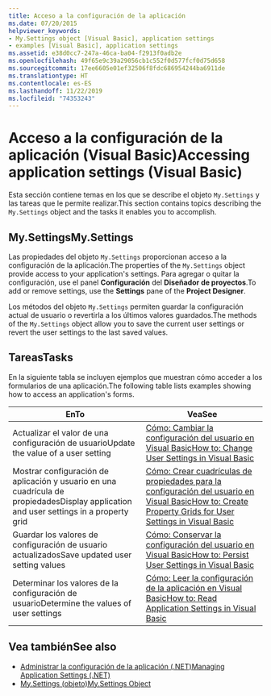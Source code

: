 ```yaml
---
title: Acceso a la configuración de la aplicación
ms.date: 07/20/2015
helpviewer_keywords:
- My.Settings object [Visual Basic], application settings
- examples [Visual Basic], application settings
ms.assetid: e38d0cc7-247a-46ca-ba04-f2913f0adb2e
ms.openlocfilehash: 49f65e9c39a29056cb1c552f0d577fcf0d75d658
ms.sourcegitcommit: 17ee6605e01ef32506f8fdc686954244ba6911de
ms.translationtype: HT
ms.contentlocale: es-ES
ms.lasthandoff: 11/22/2019
ms.locfileid: "74353243"
---
```

# <a name="accessing-application-settings-visual-basic"></a><span data-ttu-id="3d0de-102">Acceso a la configuración de la aplicación (Visual Basic)</span><span class="sxs-lookup"><span data-stu-id="3d0de-102">Accessing application settings (Visual Basic)</span></span>

<span data-ttu-id="3d0de-103">Esta sección contiene temas en los que se describe el objeto `My.Settings` y las tareas que le permite realizar.</span><span class="sxs-lookup"><span data-stu-id="3d0de-103">This section contains topics describing the `My.Settings` object and the tasks it enables you to accomplish.</span></span>  
  
## <a name="mysettings"></a><span data-ttu-id="3d0de-104">My.Settings</span><span class="sxs-lookup"><span data-stu-id="3d0de-104">My.Settings</span></span>  

 <span data-ttu-id="3d0de-105">Las propiedades del objeto `My.Settings` proporcionan acceso a la configuración de la aplicación.</span><span class="sxs-lookup"><span data-stu-id="3d0de-105">The properties of the `My.Settings` object provide access to your application's settings.</span></span> <span data-ttu-id="3d0de-106">Para agregar o quitar la configuración, use el panel **Configuración** del **Diseñador de proyectos**.</span><span class="sxs-lookup"><span data-stu-id="3d0de-106">To add or remove settings, use the **Settings** pane of the **Project Designer**.</span></span>  
  
 <span data-ttu-id="3d0de-107">Los métodos del objeto `My.Settings` permiten guardar la configuración actual de usuario o revertirla a los últimos valores guardados.</span><span class="sxs-lookup"><span data-stu-id="3d0de-107">The methods of the `My.Settings` object allow you to save the current user settings or revert the user settings to the last saved values.</span></span>  
  
## <a name="tasks"></a><span data-ttu-id="3d0de-108">Tareas</span><span class="sxs-lookup"><span data-stu-id="3d0de-108">Tasks</span></span>  

 <span data-ttu-id="3d0de-109">En la siguiente tabla se incluyen ejemplos que muestran cómo acceder a los formularios de una aplicación.</span><span class="sxs-lookup"><span data-stu-id="3d0de-109">The following table lists examples showing how to access an application's forms.</span></span>  
  
|<span data-ttu-id="3d0de-110">En</span><span class="sxs-lookup"><span data-stu-id="3d0de-110">To</span></span>|<span data-ttu-id="3d0de-111">Vea</span><span class="sxs-lookup"><span data-stu-id="3d0de-111">See</span></span>|  
|--------|---------|  
|<span data-ttu-id="3d0de-112">Actualizar el valor de una configuración de usuario</span><span class="sxs-lookup"><span data-stu-id="3d0de-112">Update the value of a user setting</span></span>|[<span data-ttu-id="3d0de-113">Cómo: Cambiar la configuración del usuario en Visual Basic</span><span class="sxs-lookup"><span data-stu-id="3d0de-113">How to: Change User Settings in Visual Basic</span></span>](../../../../visual-basic/developing-apps/programming/app-settings/how-to-change-user-settings.md)|  
|<span data-ttu-id="3d0de-114">Mostrar configuración de aplicación y usuario en una cuadrícula de propiedades</span><span class="sxs-lookup"><span data-stu-id="3d0de-114">Display application and user settings in a property grid</span></span>|[<span data-ttu-id="3d0de-115">Cómo: Crear cuadrículas de propiedades para la configuración del usuario en Visual Basic</span><span class="sxs-lookup"><span data-stu-id="3d0de-115">How to: Create Property Grids for User Settings in Visual Basic</span></span>](../../../../visual-basic/developing-apps/programming/app-settings/how-to-create-property-grids-for-user-settings.md)|  
|<span data-ttu-id="3d0de-116">Guardar los valores de configuración de usuario actualizados</span><span class="sxs-lookup"><span data-stu-id="3d0de-116">Save updated user setting values</span></span>|[<span data-ttu-id="3d0de-117">Cómo: Conservar la configuración del usuario en Visual Basic</span><span class="sxs-lookup"><span data-stu-id="3d0de-117">How to: Persist User Settings in Visual Basic</span></span>](../../../../visual-basic/developing-apps/programming/app-settings/how-to-persist-user-settings.md)|  
|<span data-ttu-id="3d0de-118">Determinar los valores de la configuración de usuario</span><span class="sxs-lookup"><span data-stu-id="3d0de-118">Determine the values of user settings</span></span>|[<span data-ttu-id="3d0de-119">Cómo: Leer la configuración de la aplicación en Visual Basic</span><span class="sxs-lookup"><span data-stu-id="3d0de-119">How to: Read Application Settings in Visual Basic</span></span>](../../../../visual-basic/developing-apps/programming/app-settings/how-to-read-application-settings.md)|  
  
## <a name="see-also"></a><span data-ttu-id="3d0de-120">Vea también</span><span class="sxs-lookup"><span data-stu-id="3d0de-120">See also</span></span>

- [<span data-ttu-id="3d0de-121">Administrar la configuración de la aplicación (.NET)</span><span class="sxs-lookup"><span data-stu-id="3d0de-121">Managing Application Settings (.NET)</span></span>](/visualstudio/ide/managing-application-settings-dotnet)
- [<span data-ttu-id="3d0de-122">My.Settings (objeto)</span><span class="sxs-lookup"><span data-stu-id="3d0de-122">My.Settings Object</span></span>](../../../../visual-basic/language-reference/objects/my-settings-object.md)
